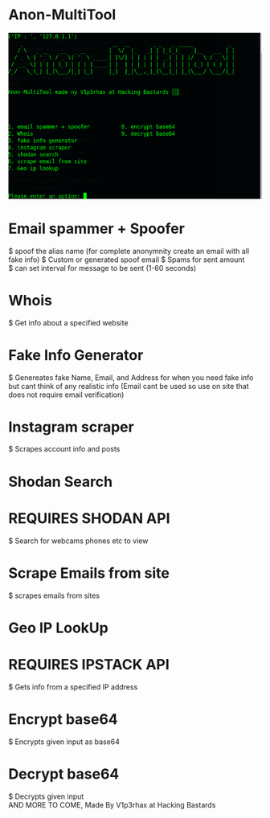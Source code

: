 # Anon-MultiTool
![GitHub Logo](tools.png)

# Email spammer + Spoofer 
  $ spoof the alias name (for complete anonymnity create an email with all fake info)
  $ Custom or generated spoof email
  $ Spams for sent amount                                                                                       
  $ can set interval for message to be sent (1-60 seconds)
# Whois
  $ Get info about a specified website
# Fake Info Generator
  $ Genereates fake Name, Email, and Address for when you need fake info but cant think of any realistic info (Email cant be used so use on site that does not require email verification)
# Instagram scraper
  $ Scrapes account info and posts
# Shodan Search
  # REQUIRES SHODAN API
  $ Search for webcams phones etc to view 
# Scrape Emails from site 
  $ scrapes emails from sites
# Geo IP LookUp
  # REQUIRES IPSTACK API
  $ Gets info from a specified IP address
# Encrypt base64                                                                                                   
  $ Encrypts given input as base64                                                                                  
# Decrypt base64                                                                                
  $ Decrypts given input                                                                                            
  AND MORE TO COME, Made By V1p3rhax at Hacking Bastards  
